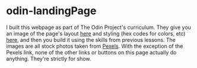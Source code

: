 # odin-landingPage
<p>I built this webpage as part of The Odin Project's curriculum. They give you an image of the page's layout <a href="https://cdn.statically.io/gh/TheOdinProject/curriculum/main/foundations/html_css/project/odin-project.png">here</a> and styling (hex codes for colors, etc) <a href="https://cdn.statically.io/gh/TheOdinProject/curriculum/main/foundations/html_css/project/colors_and_stuff.png">here</a>, and then you build it using the skills from previous lessons. The images are all stock photos taken from <a href="https://www.pexels.com/">Pexels</a>. With the exception of the Pexels link, none of the other links or buttons on this page actually do anything. They're strictly for show.</p>
